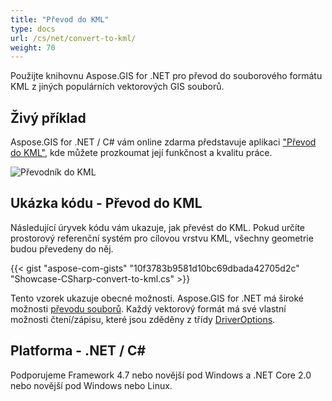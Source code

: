 ```yaml
---
title: "Převod do KML"
type: docs
url: /cs/net/convert-to-kml/
weight: 70
---
```


Použijte knihovnu Aspose.GIS for .NET pro převod do souborového formátu KML z jiných populárních vektorových GIS souborů.

## **Živý příklad**

Aspose.GIS for .NET / C# vám online zdarma představuje aplikaci ["Převod do KML"](https://products.aspose.app/gis/conversion/convert-to-kml), kde můžete prozkoumat její funkčnost a kvalitu práce.

![ Převodník do KML](conversion.png)

## **Ukázka kódu - Převod do KML**

Následující úryvek kódu vám ukazuje, jak převést do KML. Pokud určíte prostorový referenční systém pro cílovou vrstvu KML, všechny geometrie budou převedeny do něj. 

{{< gist "aspose-com-gists" "10f3783b9581d10bc69dbada42705d2c" "Showcase-CSharp-convert-to-kml.cs" >}}

Tento vzorek ukazuje obecné možnosti. Aspose.GIS for .NET má široké možnosti [převodu souborů](https://docs.aspose.com/gis/net/vector-layers/). Každý vektorový formát má své vlastní možnosti čtení/zápisu, které jsou zděděny z třídy [DriverOptions](https://reference.aspose.com/gis/net/aspose.gis/driveroptions).

## **Platforma - .NET / C#**

Podporujeme Framework 4.7 nebo novější pod Windows a .NET Core 2.0 nebo novější pod Windows nebo Linux.
